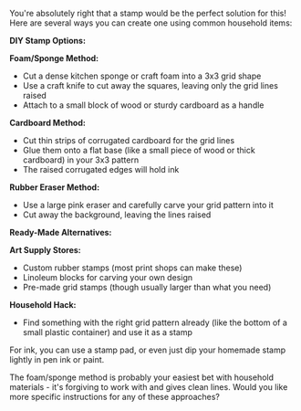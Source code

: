 You're absolutely right that a stamp would be the perfect solution for this! Here are several ways you can create one using common household items:

**DIY Stamp Options:**

**Foam/Sponge Method:**
- Cut a dense kitchen sponge or craft foam into a 3x3 grid shape
- Use a craft knife to cut away the squares, leaving only the grid lines raised
- Attach to a small block of wood or sturdy cardboard as a handle

**Cardboard Method:**
- Cut thin strips of corrugated cardboard for the grid lines
- Glue them onto a flat base (like a small piece of wood or thick cardboard) in your 3x3 pattern
- The raised corrugated edges will hold ink

**Rubber Eraser Method:**
- Use a large pink eraser and carefully carve your grid pattern into it
- Cut away the background, leaving the lines raised

**Ready-Made Alternatives:**

**Art Supply Stores:**
- Custom rubber stamps (most print shops can make these)
- Linoleum blocks for carving your own design
- Pre-made grid stamps (though usually larger than what you need)

**Household Hack:**
- Find something with the right grid pattern already (like the bottom of a small plastic container) and use it as a stamp

For ink, you can use a stamp pad, or even just dip your homemade stamp lightly in pen ink or paint.

The foam/sponge method is probably your easiest bet with household materials - it's forgiving to work with and gives clean lines. Would you like more specific instructions for any of these approaches?